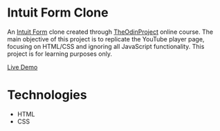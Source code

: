 # Intuit Form Clone

An [Intuit Form](https://www.mint.com/login.event?task=S) clone created through [TheOdinProject](https://www.theodinproject.com) online course. The main objective of this project is to replicate the YouTube player page, focusing on HTML/CSS and ignoring all JavaScript functionality. This project is for learning purposes only.

[Live Demo](https://redraptor10.github.io/youtube-player-page)

# Technologies

- HTML
- CSS